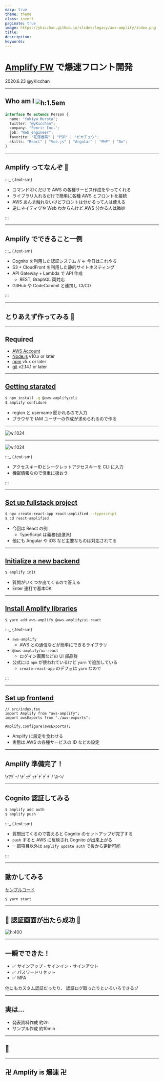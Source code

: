 ```yaml
---
marp: true
theme: theme
class: invert
paginate: true
image: https://ykicchan.github.io/slides/legacy/aws-amplify/index.png
title:
description:
keywords:
---
```


# [Amplify FW](https://docs.amplify.aws/) で爆速フロント開発

2020.6.23 @yKicchan

---
<style scoped>
h2 > img {
  vertical-align: -.3em
}
</style>

## Who am I ![h:1.5em](./images/icon.png)

```ts
interface Me extends Person {
  name: "Yukiya Murata";
  twitter: "@yKicchan";
  company: "Fenrir Inc.";
  job: "Web engineer";
  favorite: "花澤香菜" | "P5R" | "ピカチュウ";
  skills: "React" | "Vue.js" | "Angular" | "PHP" | "Go";
}
```

---

## Amplify ってなんぞ 🤔

:::_ {.text-sm}

- コマンド叩くだけで AWS の各種サービス作成をやってくれる
- ライブラリ入れるだけで簡単に各種 AWS とフロントを接続
- AWS あんま触れないけどフロントは分かるって人は使える
- 逆にネイティヴや Web わからんけど AWS 分かる人は微妙

:::

---

## Amplify でできること一例

:::_ {.text-sm}

- Cognito を利用した認証システム // ← 今日はこれやる
- S3 + CloudFront を利用した静的サイトホスティング
- API Gateway + Lambda で API 作成
  - REST, GraphQL 両対応
- GitHub や CodeCommit と連携し CI/CD

:::

---

<!-- _class: -->

## とりあえず作ってみる 💪

---

## Required

- [AWS Account](https://portal.aws.amazon.com/billing/signup?redirect_url=https%3A%2F%2Faws.amazon.com%2Fregistration-confirmation#/start)
- [Node.js](https://nodejs.org/) v10.x or later
- [npm](https://www.npmjs.com/) v5.x or later
- [git](https://git-scm.com/) v2.14.1 or later

---

## [Getting starated](https://docs.amplify.aws/start/getting-started/installation/q/integration/react)

```sh
$ npm install -g @aws-amplify/cli
$ amplify confidure
```

- region と username 聞かれるので入力
- ブラウザで IAM ユーザーの作成が求められるので作る

---

![w:1024](./images/add-user.png)

---

![w:1024](./images/add-user-success.png)

:::_ {.text-sm}

- アクセスキーIDとシークレットアクセスキーを CLI に入力
- 機密情報なので慎重に扱おう

:::

---

## [Set up fullstack project](https://docs.amplify.aws/start/getting-started/setup/q/integration/react)

```sh
$ npx create-react-app react-amplified --typescript
$ cd react-amplified
```

- 今回は React の例
  - TypeScript は義務(過激派)
- 他にも Angular や iOS など主要なものは対応されてる

---

## [Initialize a new backend](https://docs.amplify.aws/start/getting-started/setup/q/integration/react#initialize-a-new-backend)

```sh
$ amplify init
```

- 質問がいくつか出てくるので答える
- Enter 連打で基本OK

---

## [Install Amplify libraries](https://docs.amplify.aws/start/getting-started/setup/q/integration/react#install-amplify-libraries)

```sh
$ yarn add aws-amplify @aws-amplify/ui-react
```

:::_ {.text-sm}

- `aws-amplify`
  - AWS との通信などが簡単にできるライブラリ
- `@aws-amplify/ui-react`
  - ログイン画面などの UI 部品群
- 公式には `npm` が使われているけど `yarn` で追加している
  - `create-react-app` のデフォは `yarn` なので

:::

---

## [Set up frontend](https://docs.amplify.aws/start/getting-started/setup/q/integration/react#install-amplify-libraries)

```tsx
// src/index.tsx
import Amplify from "aws-amplify";
import awsExports from "./aws-exports";

Amplify.configure(awsExports);
```
- Amplify に設定を食わせる
- 実態は AWS の各種サービスの ID などの設定

---

<!-- _class: -->

## Amplify 準備完了！

\ｲｸｿﾞｰ/ \ﾃﾞｯﾃﾞｯﾃﾞﾃﾞﾃﾞﾃﾞ/ \ｶｰﾝ/

---

## Cognito 認証してみる

```sh
$ amplify add auth
$ amplify push
```

:::_ {.text-sm}

- 質問出てくるので答えると Cognito のセットアップが完了する
- `push` すると AWS に反映され Cognito が出来上がる
- 一部項目以外は `amplify update auth` で後から更新可能

:::

---

## 動かしてみる

[サンプルコード](https://github.com/yKicchan/react-amplified)

```sh
$ yarn start
```

---

## 🎉 認証画面が出たら成功 🎉

![h:400](./images/login.png)

---

## 一瞬でできた！

- ✅ サインアップ・サインイン・サインアウト
- ✅ パスワードリセット
- ✅ MFA

他にもカスタム認証だったり、
認証ログ取ったりといろいろできるゾ

---

## 実は...

- 発表資料作成 約2h
- サンプル作成 約10min

---

## 🤔

---

## 卍 Amplify is 爆速 卍
